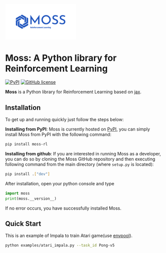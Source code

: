 <img src="docs/_static/images/moss.jpg" width="45%">

# Moss: A Python library for Reinforcement Learning

[![PyPI](https://img.shields.io/pypi/v/moss-rl)](https://pypi.org/project/moss-rl/)
[![GitHub license](https://img.shields.io/github/license/hilanzy/moss)](https://github.com/hilanzy/moss/blob/master/LICENSE)

**Moss** is a Python library for Reinforcement Learning based on [jax](https://github.com/google/jax).

## Installation

To get up and running quickly just follow the steps below:

  **Installing from PyPI**: Moss is currently hosted on [PyPI](https://pypi.org/project/moss-rl/),
  you can simply install Moss from PyPI with the following command:

  ```bash
  pip install moss-rl
  ```

  **Installing from github**: If you are interested in running Moss as a developer,
  you can do so by cloning the Moss GitHub repository and then executing following command
  from the main directory (where `setup.py` is located):

  ```bash
  pip install .["dev"]
  ```

After installation, open your python console and type

  ```python
  import moss
  print(moss.__version__)
  ```

If no error occurs, you have successfully installed Moss.

## Quick Start

This is an example of Impala to train Atari game(use [envpool](https://github.com/sail-sg/envpool)).
  ```bash
  python examples/atari_impala.py --task_id Pong-v5
  ```
